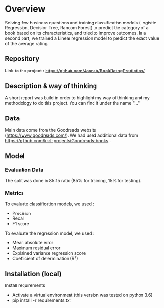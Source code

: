 # Overview

Solving few business questions and training classification models (Logistic Regression, Decision Tree, Random Forest) to predict the category of a book based on its characteristics, and tried to improve outcomes. In a second part, we trained a Linear regression model to predict the exact value of the average rating. 

## Repository
Link to the project : https://github.com/Jasnsb/BookRatingPrediction/

## Description & way of thinking
A short report was build in order to highlight my way of thinking and my methodology to do this project. You can find it under the name "..."

## Data
Main data come from the Goodreads website (https://www.goodreads.com/). 
We had used additional data from https://github.com/kart-projects/Goodreads-books .

## Model
### Evaluation Data 
The split was done in 85:15 ratio (85% for training, 15% for testing). 

### Metrics 
To evaluate classification models, we used :
- Precision
- Recall
- F1 score

To evaluate the regression model, we used :
- Mean absolute error 
- Maximum residual error
- Explained variance regression score
- Coefficient of determination (R²) 

## Installation (local)

Install requirements 
- Activate a virtual environment (this version was tested on python 3.6)
- pip install -r requirements.txt
